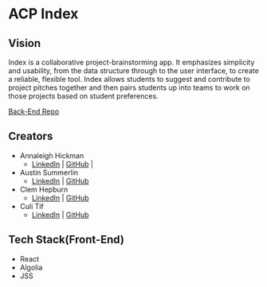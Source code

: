 # ACP Index

## Vision
Index is a collaborative project-brainstorming app. It emphasizes simplicity and usability, from the data structure through to the user interface, to create a reliable, flexible tool. Index allows students to suggest and contribute to project pitches together and then pairs students up into teams to work on those projects based on student preferences.

<a href="https://github.com/index-alchemy/index-be">Back-End Repo</a>

## Creators
- Annaleigh Hickman 
  - <a href="https://www.linkedin.com/in/annaleighhickman/">LinkedIn</a> | <a href="https://www.github.com/austin-summerlin/">GitHub</a> | 
- Austin Summerlin
  - <a href="https://www.linkedin.com/in/austin-summerlin/">LinkedIn</a> | <a href="https://www.github.com/annaleighthomas/">GitHub</a>
- Clem Hepburn
  - <a href="https://www.linkedin.com/in/clemhepburn/">LinkedIn</a> | <a href="https://www.github.com/clemhepburn/">GitHub</a>
- Culi Tif
  - <a href="https://www.linkedin.com/in/tif-calin/">LinkedIn</a> | <a href="https://www.github.com/tif-calin/">GitHub</a>

## Tech Stack(Front-End)
- React
- Algolia
- JSS
